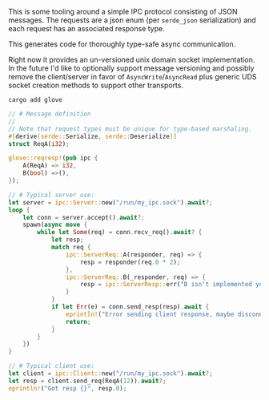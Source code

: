 This is some tooling around a simple IPC protocol consisting of JSON messages. The requests are a json enum (per `serde_json` serialization) and each request has an associated response type.

This generates code for thoroughly type-safe async communication.

Right now it provides an un-versioned unix domain socket implementation. In the future I'd like to optionally support message versioning and possibly remove the client/server in favor of `AsyncWrite`/`AsyncRead` plus generic UDS socket creation methods to support other transports.

`cargo add glove`

```rust
// # Message definition
//
// Note that request types must be unique for type-based marshaling.
#[derive(serde::Serialize, serde::Deserialize)]
struct ReqA(i32);

glove::reqresp!(pub ipc {
    A(ReqA) => i32,
    B(bool) =>(),
});

// # Typical server use:
let server = ipc::Server::new("/run/my_ipc.sock").await?;
loop {
    let conn = server.accept().await?;
    spawn(async move {
        while let Some(req) = conn.recv_req().await? {
            let resp;
            match req {
                ipc::ServerReq::A(responder, req) => {
                    resp = responder(req.0 * 2);
                },
                ipc::ServerReq::B(_responder, req) => {
                    resp = ipc::ServerResp::err("B isn't implemented yet");
                }
            }
            if let Err(e) = conn.send_resp(resp).await {
                eprintln!("Error sending client response, maybe disconnected midway");
                return;
            }
        }
    })
}

// # Typical client use:
let client = ipc::Client::new("/run/my_ipc.sock").await?;
let resp = client.send_req(ReqA(12)).await?;
eprintln!("Got resp {}", resp.0);
```
